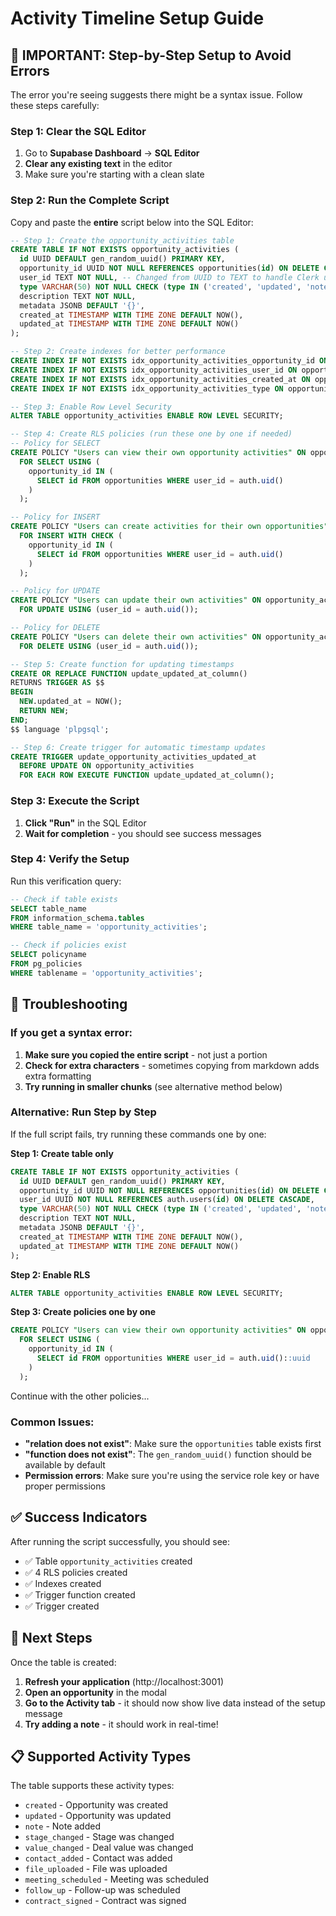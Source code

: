 # Activity Timeline Setup Guide

## 🚨 **IMPORTANT: Step-by-Step Setup to Avoid Errors**

The error you're seeing suggests there might be a syntax issue. Follow these steps carefully:

### **Step 1: Clear the SQL Editor**
1. Go to **Supabase Dashboard** → **SQL Editor**
2. **Clear any existing text** in the editor
3. Make sure you're starting with a clean slate

### **Step 2: Run the Complete Script**
Copy and paste the **entire** script below into the SQL Editor:

```sql
-- Step 1: Create the opportunity_activities table
CREATE TABLE IF NOT EXISTS opportunity_activities (
  id UUID DEFAULT gen_random_uuid() PRIMARY KEY,
  opportunity_id UUID NOT NULL REFERENCES opportunities(id) ON DELETE CASCADE,
  user_id TEXT NOT NULL, -- Changed from UUID to TEXT to handle Clerk user IDs
  type VARCHAR(50) NOT NULL CHECK (type IN ('created', 'updated', 'note', 'stage_changed', 'value_changed', 'contact_added', 'file_uploaded', 'meeting_scheduled', 'follow_up', 'contract_signed')),
  description TEXT NOT NULL,
  metadata JSONB DEFAULT '{}',
  created_at TIMESTAMP WITH TIME ZONE DEFAULT NOW(),
  updated_at TIMESTAMP WITH TIME ZONE DEFAULT NOW()
);

-- Step 2: Create indexes for better performance
CREATE INDEX IF NOT EXISTS idx_opportunity_activities_opportunity_id ON opportunity_activities(opportunity_id);
CREATE INDEX IF NOT EXISTS idx_opportunity_activities_user_id ON opportunity_activities(user_id);
CREATE INDEX IF NOT EXISTS idx_opportunity_activities_created_at ON opportunity_activities(created_at DESC);
CREATE INDEX IF NOT EXISTS idx_opportunity_activities_type ON opportunity_activities(type);

-- Step 3: Enable Row Level Security
ALTER TABLE opportunity_activities ENABLE ROW LEVEL SECURITY;

-- Step 4: Create RLS policies (run these one by one if needed)
-- Policy for SELECT
CREATE POLICY "Users can view their own opportunity activities" ON opportunity_activities
  FOR SELECT USING (
    opportunity_id IN (
      SELECT id FROM opportunities WHERE user_id = auth.uid()
    )
  );

-- Policy for INSERT
CREATE POLICY "Users can create activities for their own opportunities" ON opportunity_activities
  FOR INSERT WITH CHECK (
    opportunity_id IN (
      SELECT id FROM opportunities WHERE user_id = auth.uid()
    )
  );

-- Policy for UPDATE
CREATE POLICY "Users can update their own activities" ON opportunity_activities
  FOR UPDATE USING (user_id = auth.uid());

-- Policy for DELETE
CREATE POLICY "Users can delete their own activities" ON opportunity_activities
  FOR DELETE USING (user_id = auth.uid());

-- Step 5: Create function for updating timestamps
CREATE OR REPLACE FUNCTION update_updated_at_column()
RETURNS TRIGGER AS $$
BEGIN
  NEW.updated_at = NOW();
  RETURN NEW;
END;
$$ language 'plpgsql';

-- Step 6: Create trigger for automatic timestamp updates
CREATE TRIGGER update_opportunity_activities_updated_at 
  BEFORE UPDATE ON opportunity_activities 
  FOR EACH ROW EXECUTE FUNCTION update_updated_at_column();
```

### **Step 3: Execute the Script**
1. **Click "Run"** in the SQL Editor
2. **Wait for completion** - you should see success messages

### **Step 4: Verify the Setup**
Run this verification query:

```sql
-- Check if table exists
SELECT table_name 
FROM information_schema.tables 
WHERE table_name = 'opportunity_activities';

-- Check if policies exist
SELECT policyname 
FROM pg_policies 
WHERE tablename = 'opportunity_activities';
```

## 🔧 **Troubleshooting**

### **If you get a syntax error:**
1. **Make sure you copied the entire script** - not just a portion
2. **Check for extra characters** - sometimes copying from markdown adds extra formatting
3. **Try running in smaller chunks** (see alternative method below)

### **Alternative: Run Step by Step**
If the full script fails, try running these commands one by one:

**Step 1: Create table only**
```sql
CREATE TABLE IF NOT EXISTS opportunity_activities (
  id UUID DEFAULT gen_random_uuid() PRIMARY KEY,
  opportunity_id UUID NOT NULL REFERENCES opportunities(id) ON DELETE CASCADE,
  user_id UUID NOT NULL REFERENCES auth.users(id) ON DELETE CASCADE,
  type VARCHAR(50) NOT NULL CHECK (type IN ('created', 'updated', 'note', 'stage_changed', 'value_changed', 'contact_added', 'file_uploaded', 'meeting_scheduled', 'follow_up', 'contract_signed')),
  description TEXT NOT NULL,
  metadata JSONB DEFAULT '{}',
  created_at TIMESTAMP WITH TIME ZONE DEFAULT NOW(),
  updated_at TIMESTAMP WITH TIME ZONE DEFAULT NOW()
);
```

**Step 2: Enable RLS**
```sql
ALTER TABLE opportunity_activities ENABLE ROW LEVEL SECURITY;
```

**Step 3: Create policies one by one**
```sql
CREATE POLICY "Users can view their own opportunity activities" ON opportunity_activities
  FOR SELECT USING (
    opportunity_id IN (
      SELECT id FROM opportunities WHERE user_id = auth.uid()::uuid
    )
  );
```

Continue with the other policies...

### **Common Issues:**
- **"relation does not exist"**: Make sure the `opportunities` table exists first
- **"function does not exist"**: The `gen_random_uuid()` function should be available by default
- **Permission errors**: Make sure you're using the service role key or have proper permissions

## ✅ **Success Indicators**
After running the script successfully, you should see:
- ✅ Table `opportunity_activities` created
- ✅ 4 RLS policies created
- ✅ Indexes created
- ✅ Trigger function created
- ✅ Trigger created

## 🎯 **Next Steps**
Once the table is created:
1. **Refresh your application** (http://localhost:3001)
2. **Open an opportunity** in the modal
3. **Go to the Activity tab** - it should now show live data instead of the setup message
4. **Try adding a note** - it should work in real-time!

## 📋 **Supported Activity Types**
The table supports these activity types:
- `created` - Opportunity was created
- `updated` - Opportunity was updated
- `note` - Note added
- `stage_changed` - Stage was changed
- `value_changed` - Deal value was changed
- `contact_added` - Contact was added
- `file_uploaded` - File was uploaded
- `meeting_scheduled` - Meeting was scheduled
- `follow_up` - Follow-up was scheduled
- `contract_signed` - Contract was signed 